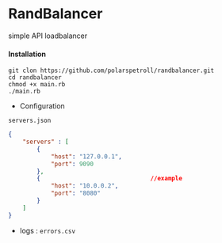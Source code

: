 # RandBalancer

simple API loadbalancer 


#### Installation

```
git clon https://github.com/polarspetroll/randbalancer.git
cd randbalancer
chmod +x main.rb
./main.rb
```


- Configuration

``servers.json``

```json
{
	"servers" : [
		{
			"host": "127.0.0.1",    
			"port": 9090
		},
		{								//example
			"host": "10.0.0.2",
			"port": "8080"
		}
	]
}
```

- logs : ``errors.csv``